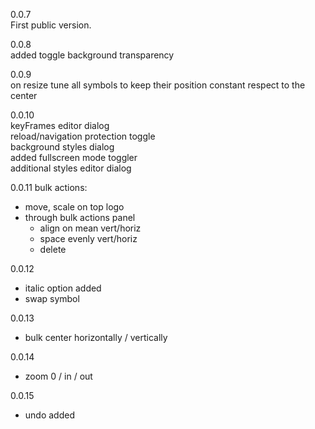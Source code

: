 0.0.7  
First public version. 

0.0.8  
added toggle background transparency  

0.0.9  
on resize tune all symbols to keep their position constant respect to the center  

0.0.10  
keyFrames editor dialog  
reload/navigation protection toggle  
background styles dialog  
added fullscreen mode toggler  
additional styles editor dialog  

0.0.11
bulk actions:  
- move, scale on top logo
- through bulk actions panel
    - align on mean vert/horiz
    - space evenly vert/horiz
    - delete

0.0.12
- italic option added
- swap symbol

0.0.13
- bulk center horizontally / vertically

0.0.14
- zoom 0 / in / out

0.0.15
- undo added